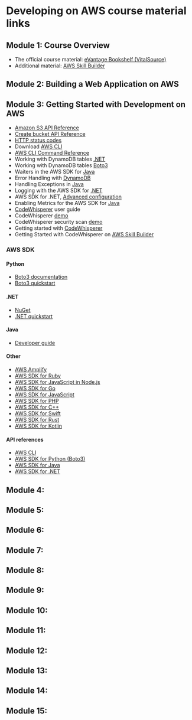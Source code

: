 # Developing on AWS course material links

## Module 1: Course Overview

- The official course material: [eVantage Bookshelf (VitalSource)](https://evantage.gilmoreglobal.com)
- Additional material: [AWS Skill Builder](https://explore.skillbuilder.aws/)

## Module 2: Building a Web Application on AWS

## Module 3: Getting Started with Development on AWS

- [Amazon S3 API Reference](https://docs.aws.amazon.com/AmazonS3/latest/API/Type_API_Reference.html)
- [Create bucket API Reference](https://docs.aws.amazon.com/AmazonS3/latest/API/API_CreateBucket.html)
- [HTTP status codes](https://en.wikipedia.org/wiki/List_of_HTTP_status_codes)
- Download [AWS CLI](http://aws.amazon.com/cli/)
- [AWS CLI Command Reference](http://docs.aws.amazon.com/cli/latest/reference/)
- Working with DynamoDB tables [.NET](https://docs.aws.amazon.com/amazondynamodb/latest/developerguide/LowLevelDotNetWorkingWithTables.html)
- Working with DynamoDB tables [Boto3](https://boto3.amazonaws.com/v1/documentation/api/latest/guide/dynamodb.html)
- Waiters in the AWS SDK for [Java](https://aws.amazon.com/blogs/developer/waiters-in-the-aws-sdk-for-java/)
- Error Handling with [DynamoDB](http://docs.aws.amazon.com/amazondynamodb/latest/developerguide/ErrorHandling.html#APIRetries)
- Handling Exceptions in [Java](https://docs.aws.amazon.com/sdk-for-java/latest/developer-guide/handling-exceptions.html)
- Logging with the AWS SDK for [.NET](https://aws.amazon.com/blogs/developer/logging-with-the-aws-sdk-for-net/)
- AWS SDK for .NET, [Advanced configuration](https://docs.aws.amazon.com/sdk-for-net/v3/developer-guide/net-dg-advanced-config.html)
- Enabling Metrics for the AWS SDK for [Java](https://docs.aws.amazon.com/sdk-for-java/latest/developer-guide/metrics.html)
- [CodeWhisperer](https://docs.aws.amazon.com/codewhisperer/latest/userguide/getting-started.html) user guide
- CodeWhisperer [demo](https://youtu.be/qu67bvH2Y08)
- CodeWhisperer security scan [demo](https://youtu.be/GkZ4bT4DMwU)
- Getting started with [CodeWhisperer](https://aws.amazon.com/codewhisperer/resources/)
- Getting Started with CodeWhisperer on [AWS Skill Builder](https://explore.skillbuilder.aws/learn/course/external/view/elearning/16405/amazon-codewhisperer-getting-started)


### AWS SDK

#### Python

- [Boto3 documentation](https://boto3.amazonaws.com/v1/documentation/api/latest/index.html)
- [Boto3 quickstart](https://boto3.readthedocs.org/en/latest/guide/quickstart.html)

#### .NET

- [NuGet](https://docs.aws.amazon.com/AWSSdkDocsNET/latest/V3/DeveloperGuide/net-dg-install-assemblies.html)
- [.NET quickstart](https://docs.aws.amazon.com/AWSSdkDocsNET/latest/V3/DeveloperGuide/net-dg-start-new-project.html)

#### Java

- [Developer guide](https://docs.aws.amazon.com/AWSSdkDocsJava/latest/DeveloperGuide/java-dg-install-sdk.html)

#### Other

- [AWS Amplify](https://docs.amplify.aws/)
- [AWS SDK for Ruby](https://aws.amazon.com/sdk-for-ruby/)
- [AWS SDK for JavaScript in Node.js](https://aws.amazon.com/sdk-for-javascript/)
- [AWS SDK for Go](https://docs.aws.amazon.com/sdk-for-go/v1/developer-guide/welcome.html)
- [AWS SDK for JavaScript](https://docs.aws.amazon.com/AWSJavaScriptSDK/latest/)
- [AWS SDK for PHP](https://docs.aws.amazon.com/sdk-for-php/v3/developer-guide/welcome.html)
- [AWS SDK for C++](https://aws.amazon.com/sdk-for-cpp/)
- [AWS SDK for Swift](https://aws.amazon.com/sdk-for-swift/)
- [AWS SDK for Rust](https://aws.amazon.com/sdk-for-rust/)
- [AWS SDK for Kotlin](https://aws.amazon.com/sdk-for-kotlin/)


#### API references

- [AWS CLI](https://docs.aws.amazon.com/pt_br/cli/latest/index.html)
- [AWS SDK for Python (Boto3)](https://boto3.amazonaws.com/v1/documentation/api/latest/index.html#)
- [AWS SDK for Java](https://docs.aws.amazon.com/AWSJavaSDK/latest/javadoc/overview-summary.html)
- [AWS SDK for .NET](https://docs.aws.amazon.com/sdkfornet/v3/apidocs)

## Module 4:
## Module 5:
## Module 6:
## Module 7:
## Module 8:
## Module 9:
## Module 10:
## Module 11:
## Module 12:
## Module 13:
## Module 14:
## Module 15:
